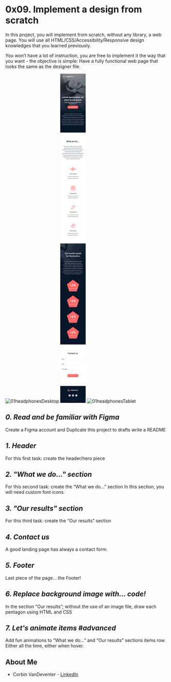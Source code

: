 # **0x09. Implement a design from scratch**

In this project, you will implement from scratch, without any library, a web page. You will use all HTML/CSS/Accessibility/Responsive design knowledges that you learned previously.

You won’t have a lot of instruction, you are free to implement it the way that you want - the objective is simple: Have a fully functional web page that looks the same as the designer file.

![01headphonesDesktop](./images/01_headphones_desktop@2x.png)
![01headphonesMobile](./images/01_headphones_mobile@2x.png)
![01headphonesTablet](./images/01_headphones_tablet@2x.png)

## *0. Read and be familiar with Figma*

Create a Figma account and Duplicate this project to drafts
write a README

## *1. Header*

For this first task: create the header/hero piece

## *2. "What we do..." section*

For this second task: create the “What we do…” section
In this section, you will need custom font icons.

## *3. "Our results" section*

For this third task: create the “Our results” section

## *4. Contact us*

A good landing page has always a contact form.

## *5. Footer*

Last piece of the page… the Footer!

## *6. Replace background image with... code!*

In the section “Our results”; without the use of an image file, draw each pentagon using HTML and CSS

## *7. Let's animate items #advanced*

Add fun animations to “What we do…” and “Our results” sections items row. Either all the time, either when hover.

## About Me

* Corbin VanDeventer - [LinkedIn](https://www.linkedin.com/in/corbin-vandeventer-6551b71a9/)

